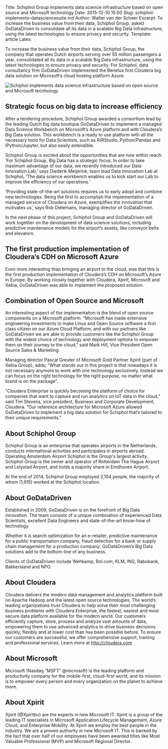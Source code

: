 Title: Schiphol Group implements data science infrastructure based on open source and Microsoft technology
Date: 2015-12-10 15:00
Slug: schiphol-implements-datasciencesuite.md
Author: Walter van der Scheer
Excerpt: To increase the business value from their data, Schiphol Group, asked GoDataDriven to consolidate all its data in a scalable Big Data infrastructure, using the latest technologies to ensure privacy and security. 
Template: article
Latex:

<span class="lead">
To increase the business value from their data, Schiphol Group, the company that operates Dutch airports serving over 55 million passengers a year, consolidated all its data in a scalable Big Data infrastructure, using the latest technologies to ensure privacy and security. For Schiphol, data consultancy firm GoDataDriven implemented the Benelux first Cloudera big data solution on Microsoft’s cloud hosting platform Azure.
</span>

![Schiphol implements data science infrastructure based on open source and Microsoft tecnhology](/static/images/schiphol/schiphol-logo.jpg)

## Strategic focus on big data to increase efficiency

After a tendering procedure, Schiphol Group awarded a consortium lead by the leading Dutch big data boutique GoDataDriven to implement a managed Data Science Workbench on Microsoft’s Azure platform and with Cloudera’s Big Data solution. This workbench is a ready to use platform with all the necessary tools for Data Scientists, such as R/RStudio, Python/Pandas and IPython/Jupyter, but also easily extendible.

Schiphol Group is excited about the opportunities that are now within reach: ‘For Schiphol Group, Big Data has a strategic focus. In order to take maximum advantage of our data, we recently introduced our Data Innovation Lab,’ says Diederik Meijerink, team lead Data Innovation Lab at Schiphol, ‘The data science workbench enables us to kick start our Lab to improve the efficiency of our operations.’  

‘Providing state-of-the-art solutions requires us to early adopt and combine new technologies. Being the first to accomplish the implementation of a managed service of Cloudera on Azure, exemplifies the innovation that motivates us’, says Rob Dielemans, managing director of GoDataDriven. 

In the next phase of this project, Schiphol Group and GoDataDriven will work together on the development of data science solutions, including predictive maintenance models for the airport’s assets, like conveyor belts and elevators.

## The first production implementation of Cloudera’s CDH on Microsoft Azure

Even more interesting than bringing an airport to the cloud, was that this is the first production implementation of Cloudera’s CDH on Microsoft’s Azure in Europe. By working closely together with Cloudera, Xpirit, Microsoft and Xebia, GoDataDriven was able to implement the proposed solution. 

## Combination of Open Source and Microsoft

An interesting aspect of the implementation is the blend of open source components on a Microsoft platform. “Microsoft has made extensive engineering investments to make Linux and Open Source software a first class citizen on our Azure Cloud Platform, and with our partners like GoDataDriven we are able to provide customers like the Schiphol Group with the widest choice of technology and deployment options to empower them on their journey to the cloud,” said Mark Hill, Vice President Open Source Sales & Marketing.

Managing director Pascal Greuter of Microsoft Gold Partner Xpirit (part of Xebia Group), adds; “What stands out in this project is that nowadays it is not necessary anymore to work with one technology exclusively. Instead we can focus on the right technology for the right purpose, no matter what brand is on the package”.

“Cloudera Enterprise is quickly becoming the platform of choice for companies that want to capture and run analytics on IoT data in the cloud,” said Tim Stevens, vice president, Business and Corporate Development, Cloudera. “Our reference architecture for Microsoft Azure allowed GoDataDriven to implement a big data solution for Schiphol that’s tailored to their unique requirements."

## About Schiphol Group

Schiphol Group is an enterprise that operates airports in the Netherlands, conducts international activities and participates in airports abroad. Operating Amsterdam Airport Schiphol is the Group's largest activity. Schiphol Group is the owner and operator of Rotterdam The Hague Airport and Lelystad Airport, and holds a majority share in Eindhoven Airport.

At the end of 2014, Schiphol Group employed 2,104 people, the majority of whom (1,915) worked at the Schiphol location.

## About GoDataDriven

Established in 2009, GoDataDriven is on the forefront of Big Data innovation. The team consists of a unique combination of experienced Data Scientists, excellent Data Engineers and state-of-the-art know-how of technology.
 
Whether it is search optimization for an e-retailer, predictive maintenance for a public transportation company, fraud detection for a bank or supply chain management for a production company; GoDataDriven’s Big Data solutions add to the bottom-line of any business. 

Clients of GoDataDriven include Wehkamp, Bol.com, KLM, ING, Rabobank, Bakkersland and NPO.

## About Cloudera

Cloudera delivers the modern data management and analytics platform built on Apache Hadoop and the latest open source technologies. The world’s leading organizations trust Cloudera to help solve their most challenging business problems with Cloudera Enterprise, the fastest, easiest and most secure data platform available for the modern world. Our customers efficiently capture, store, process and analyze vast amounts of data, empowering them to use advanced analytics to drive business decisions quickly, flexibly and at lower cost than has been possible before. To ensure our customers are successful, we offer comprehensive support, training and professional services. Learn more at http://cloudera.com

## About Microsoft
Microsoft (Nasdaq “MSFT” @microsoft) is the leading platform and productivity company for the mobile-first, cloud-first world, and its mission is to empower every person and every organization on the planet to achieve more.

## About Xpirit

Xpirit (@Xpiritbv) are the experts in new Microsoft IT. Xpirit is a group of the leading IT specialists in Microsoft Application Lifecycle Management, Azure Cloud, and Enterprise Mobility. At Xpirit we employ the best people in the industry. We are a proven authority in new Microsoft IT. This is backed by the fact that over half of our employees have been awarded titles like Most Valuable Professional (MVP) and Microsoft Regional Director.

